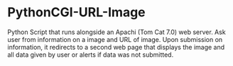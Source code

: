 # PythonCGI-URL-Image
Python Script that runs alongside an Apachi (Tom Cat 7.0) web server. Ask user from information on a image and URL of image. Upon submission on information, it redirects to a second web page that displays the image and all data given by user or alerts if data was not submitted. 
